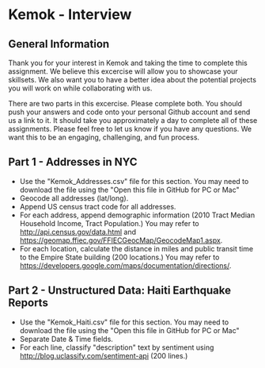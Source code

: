 # Kemok - Interview
## General Information
Thank you for your interest in Kemok and taking the time to complete this assignment. We believe this excercise will allow you to showcase your skillsets. We also want you to have a better idea about the potential projects you will work on while collaborating with us. 

There are two parts in this excercise. Please complete both. You should push your answers and code onto your personal Github account and send us a link to it. It should take you approximately a day to complete all of these assignments. Please feel free to let us know if you have any questions. We want this to be an engaging, challenging, and fun process. 

## Part 1 - Addresses in NYC
- Use the "Kemok_Addresses.csv" file for this section. You may need to download the file using the "Open this file in GitHub for PC or Mac" 
- Geocode all addresses (lat/long).
- Append US census tract code for all addresses.
- For each address, append demographic information (2010 Tract Median Household Income, Tract Population.) You may refer to  http://api.census.gov/data.html and https://geomap.ffiec.gov/FFIECGeocMap/GeocodeMap1.aspx. 
- For each location, calculate the distance in miles and public transit time to the Empire State building (200 locations.) You may refer to https://developers.google.com/maps/documentation/directions/. 

## Part 2 - Unstructured Data: Haiti Earthquake Reports
- Use the "Kemok_Haiti.csv" file for this section. You may need to download the file using the "Open this file in GitHub for PC or Mac"
- Separate Date & Time fields.
- For each line, classify "description" text by sentiment using http://blog.uclassify.com/sentiment-api (200 lines.) 
